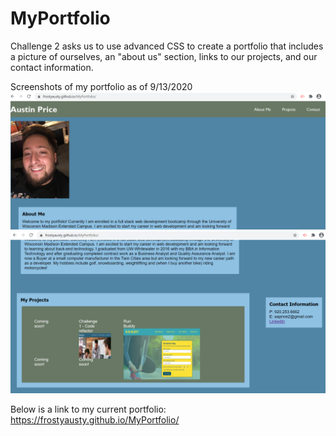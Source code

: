 # MyPortfolio
Challenge 2 asks us to use advanced CSS to create a portfolio that includes a picture of ourselves, an "about us" section, links to our projects, and our contact information. 

Screenshots of my portfolio as of 9/13/2020
<img src= "./assets/screenshots/screenshot1.png">
<img src= "./assets/screenshots/screenshot2.png">


Below is a link to my current portfolio:
https://frostyausty.github.io/MyPortfolio/ 
